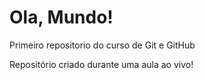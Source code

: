# Ola, Mundo!
 Primeiro repositorio do curso de Git e GitHub

Repositório criado durante uma aula ao vivo!